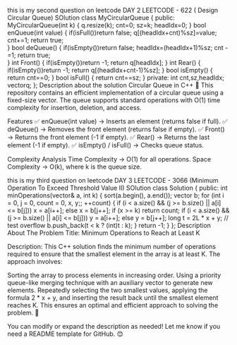 






this is my second question on leetcode 
DAY 2
LEETCODE - 622 ( Design Circular Queue)
SOlution
class MyCircularQueue {
public:
    MyCircularQueue(int k) {
        q.resize(k);
        cnt=0;
        sz=k;
        headIdx=0;
    }
    bool enQueue(int value) {
        if(isFull())return false;
        q[(headIdx+cnt)%sz]=value;
        cnt+=1;
        return true;    
    }
    bool deQueue() {
         if(isEmpty())return false;
        headIdx=(headIdx+1)%sz;
        cnt -=1;
        return true;     
    }
    int Front() {
        if(isEmpty())return -1;
        return q[headIdx];
    }
    int Rear() {
        if(isEmpty())return -1;
        return q[(headIdx+cnt-1)%sz];
    }
    bool isEmpty() {
        return cnt==0;
    }
    bool isFull() {
        return cnt==sz;
    }
    private:
    int cnt,sz,headIdx;
    vector<int>q;
};
 Description about the solution 
 Circular Queue in C++ 🚀
This repository contains an efficient implementation of a circular queue using a fixed-size vector. The queue supports standard operations with O(1) time complexity for insertion, deletion, and access.

Features
✅ enQueue(int value) → Inserts an element (returns false if full).
✅ deQueue() → Removes the front element (returns false if empty).
✅ Front() → Returns the front element (-1 if empty).
✅ Rear() → Returns the last element (-1 if empty).
✅ isEmpty() / isFull() → Checks queue status.

Complexity Analysis
Time Complexity → O(1) for all operations.
Space Complexity → O(k), where k is the queue size.


this is my third question on leetcode 
DAY 3
LEETCODE - 3066 (Minimum Operation To Exceed Threshold Value II)
SOlution
class Solution {
public:
    int minOperations(vector<int>& a, int k) {
        sort(a.begin(), a.end());
        vector<int> b;
        for (int i = 0, j = 0, count = 0, x, y;; ++count) {
            if (i < a.size() && (j >= b.size() || a[i] <= b[j]))
                x = a[i++];
            else
                x = b[j++];
            if (x >= k)
                return count;
            if (i < a.size() && (j >= b.size() || a[i] <= b[j]))
                y = a[i++];
            else
                y = b[j++];
            long t = 2L * x + y; // test overflow
            b.push_back(t < k ? (int)t : k);
        }
        return -1;
    }
};
Description About The Problem
Title: Minimum Operations to Reach at Least K

Description:
This C++ solution finds the minimum number of operations required to ensure that the smallest element in the array is at least K. The approach involves:

Sorting the array to process elements in increasing order.
Using a priority queue-like merging technique with an auxiliary vector to generate new elements.
Repeatedly selecting the two smallest values, applying the formula 2 * x + y, and inserting the result back until the smallest element reaches K.
This ensures an optimal and efficient approach to solving the problem. 🚀

You can modify or expand the description as needed! Let me know if you need a README template for GitHub. 😊
